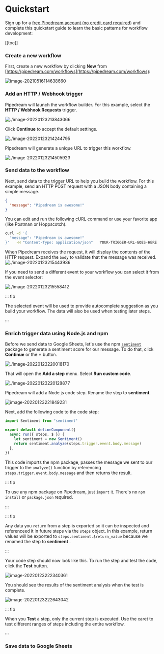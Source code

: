 # Quickstart

Sign up for a [free Pipedream account (no credit card required)](https://pipedream.com/auth/signup) and complete this quickstart guide to learn the basic patterns for workflow development:

[[toc]]

### Create a new workflow

First, create a new workflow by clicking **New** from [https://pipedream.com/workflows](https://pipedream.com/workflows):

![image-20210516114638660](https://pipedream.com/docs/assets/img/image-20210516114638660.739caab0.png)

### Add an HTTP / Webhook trigger

Pipedream will launch the workflow builder. For this example, select the **HTTP / Webhook Requests** trigger. 

![./image-20220123213843066](./image-20220123213843066.png)

Click **Continue** to accept the default settings.

![./image-20220123214244795](./image-20220123214244795.png)

Pipedream will generate a unique URL to trigger this workflow.

![./image-20220123214505923](./image-20220123214505923.png)

### Send data to the workflow

Next, send data to the trigger URL to help you build the workflow. For this example, send an HTTP POST request with a JSON body containing a simple message.

```json
{
  "message": "Pipedream is awesome!"
}
```

You can edit and run the following cURL command or use your favorite app (like Postman or Hoppscotch).

```bash
curl -d '{
  "message": "Pipedream is awesome!"
}'   -H "Content-Type: application/json"   YOUR-TRIGGER-URL-GOES-HERE
```

When Pipedream receives the request, it will display the contents of the HTTP request. Expand the `body` to validate that the message was received. ![./image-20220123215443936](./image-20220123215443936.png)

If you need to send a different event to your workflow you can select it from the event selector:

![./image-20220123215558412](./image-20220123215558412.png)

::: tip

The selected event will be used to provide autocomplete suggestion as you build your workflow. The data will also be used when testing later steps.

:::

### Enrich trigger data using Node.js and npm

Before we send data to Google Sheets, let's use the npm [`sentiment`](https://www.npmjs.com/package/sentiment) package to generate a sentiment score for our message. To do that, click **Continue** or the **+** button.

![./image-20220123220018170](./image-20220123220018170.png)

That will open the **Add a step** menu. Select **Run custom code**.

![./image-20220123220128877](./image-20220123220128877.png) 

Pipedream will add a Node.js code step. Rename the step to **sentiment**.

![image-20220123221849231](./image-20220123221849231.png) 

Next, add the following code to the code step:

```javascript
import Sentiment from "sentiment"

export default defineComponent({
  async run({ steps, $ }) {
    let sentiment = new Sentiment()
    return sentiment.analyze(steps.trigger.event.body.message)
  },
})
```

This code imports the npm package, passes the message we sent to our trigger to the `analyze()` function by referencing `steps.trigger.event.body.message` and then returns the result. 

::: tip

To use any npm package on Pipedream, just `import` it. There's no `npm install` or `package.json` required.

:::

::: tip

Any data you `return`  from a step is exported so it can be inspected and referenceed it in future steps via the `steps` object. In this example, return values will be exported to `steps.sentiment.$return_value` because we renamed the step to **sentiment** .

::: 

Your code step should now look like this. To run the step and test the code, click the **Test** button.

![image-20220123222340361](./image-20220123222340361.png)

You should see the results of the sentiment analysis when the test is complete.

![image-20220123222643042](./image-20220123222643042.png)

::: tip

When you **Test** a step, only the current step is executed. Use the caret to test different ranges of steps including the entire workflow.

::: 

### Save data to Google Sheets
